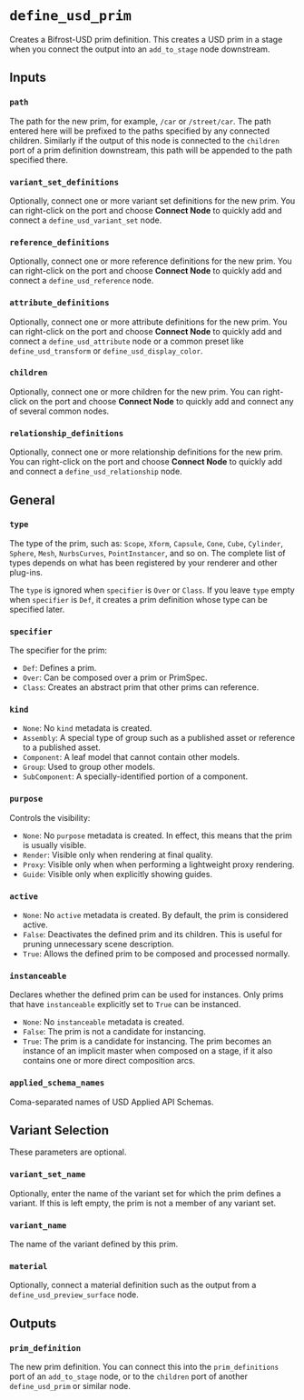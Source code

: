 # `define_usd_prim`

Creates a Bifrost-USD prim definition. This creates a USD prim in a stage when you connect the output into an `add_to_stage` node downstream. 

## Inputs

### `path`

The path for the new prim, for example, `/car` or `/street/car`. The path entered here will be prefixed to the paths specified by any connected children. Similarly if the output of this node is connected to the `children` port of a prim definition downstream, this path will be appended to the path specified there.

### `variant_set_definitions`

Optionally, connect one or more variant set definitions for the new prim. You can right-click on the port and choose **Connect Node** to quickly add and connect a `define_usd_variant_set` node.

### `reference_definitions`

Optionally, connect one or more reference definitions for the new prim. You can right-click on the port and choose **Connect Node** to quickly add and connect a `define_usd_reference` node.

### `attribute_definitions`

Optionally, connect one or more attribute definitions for the new prim. You can right-click on the port and choose **Connect Node** to quickly add and connect a `define_usd_attribute` node or a common preset like `define_usd_transform` or `define_usd_display_color`.

### `children`

Optionally, connect one or more children for the new prim.  You can right-click on the port and choose **Connect Node** to quickly add and connect any of several common nodes.

### `relationship_definitions`

Optionally, connect one or more relationship definitions for the new prim. You can right-click on the port and choose **Connect Node** to quickly add and connect a `define_usd_relationship` node.

## General

### `type`

The type of the prim, such as: `Scope`, `Xform`, `Capsule`, `Cone`, `Cube`, `Cylinder`, `Sphere`, `Mesh`, `NurbsCurves`, `PointInstancer`, and so on. The complete list of types depends on what has been registered by your renderer and other plug-ins.

The `type` is ignored when `specifier` is `Over` or `Class`. If you leave `type` empty when `specifier` is `Def`, it creates a prim definition whose type can be specified later.

### `specifier`

The specifier for the prim:
- `Def`: Defines a prim.
- `Over`: Can be composed over a prim or PrimSpec.
- `Class`: Creates an abstract prim that other prims can reference.

### `kind`
- `None`: No `kind` metadata is created.
- `Assembly`: A special type of group such as a published asset or reference to a published asset.
- `Component`: A leaf model that cannot contain other models.
- `Group`: Used to group other models.
- `SubComponent`: A specially-identified portion of a component.

### `purpose`

Controls the visibility:
- `None`: No `purpose` metadata is created. In effect, this means that the prim is usually visible.
- `Render`: Visible only when rendering at final quality.
- `Proxy`: Visible only when when performing a lightweight proxy rendering.
- `Guide`: Visible only when explicitly showing guides.

### `active`
- `None`: No `active` metadata is created. By default, the prim is considered active.
- `False`: Deactivates the defined prim and its children. This is useful for pruning unnecessary scene description.
- `True`: Allows the defined prim to be composed and processed normally.

### `instanceable`

Declares whether the defined prim can be used for instances. Only prims that have `instanceable` explicitly set to `True` can be instanced.
- `None`: No `instanceable` metadata is created.
- `False`: The prim is not a candidate for instancing.
- `True`: The prim is a candidate for instancing. The prim becomes an instance of an implicit master when composed on a stage, if it also contains one or more direct composition arcs.

### `applied_schema_names`

Coma-separated names of USD Applied API Schemas.

## Variant Selection

These parameters are optional.

### `variant_set_name`

Optionally, enter the name of the variant set for which the prim defines a variant. If this is left empty, the prim is not a member of any variant set.

### `variant_name`

The name of the variant defined by this prim.

### `material`

Optionally, connect a material definition such as the output from a `define_usd_preview_surface` node.

## Outputs

### `prim_definition`

The new prim definition. You can connect this into the `prim_definitions` port of an `add_to_stage` node, or to the `children` port of another `define_usd_prim` or similar node.
